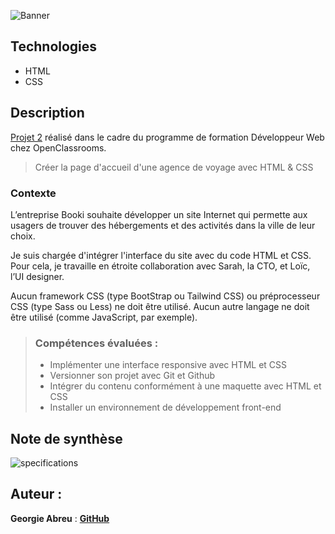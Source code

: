 ![Banner](/images/readme-banner.webp)

## Technologies

- HTML
- CSS

## Description

[Projet 2](https://openclassrooms.com/fr/paths/717/projects/1332/assignment) réalisé dans le cadre du programme de formation Développeur Web chez OpenClassrooms.

> Créer la page d'accueil d'une agence de voyage avec HTML & CSS

### Contexte

L’entreprise Booki souhaite développer un site Internet qui permette aux usagers de trouver des hébergements et des activités dans la ville de leur choix.

Je suis chargée d'intégrer l'interface du site avec du code HTML et CSS. Pour cela, je travaille en étroite collaboration avec Sarah, la CTO, et Loïc, l’UI designer.

Aucun framework CSS (type BootStrap ou Tailwind CSS) ou préprocesseur CSS (type Sass ou Less) ne doit être utilisé. Aucun autre langage ne doit être utilisé (comme JavaScript, par exemple).

> ### Compétences évaluées :
>
> - Implémenter une interface responsive avec HTML et CSS
> - Versionner son projet avec Git et Github
> - Intégrer du contenu conformément à une maquette avec HTML et CSS
> - Installer un environnement de développement front-end

## Note de synthèse

![specifications](/images/readme_specifications_booki.webp)

## Auteur :

**Georgie Abreu** : [**GitHub**](https://github.com/AbreuGeorgie/)

